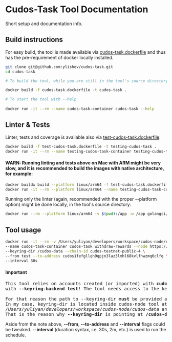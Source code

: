 # Cudos-Task Tool Documentation
Short setup and documentation info.

## Build instructions
For easy build, the tool is made available via [cudos-task.dockerfile](cudos-task.dockerfile) and thus has the pre-requirement of docker locally installed.

```bash
git clone git@github.com:ylishev/cudos-task.git 
cd cudos-task

# To build the tool, while you are still in the tool's source directory, you have to run:

docker build -f cudos-task.dockerfile -t cudos-task .

# To start the tool with --help
 
docker run -it --rm --name cudos-task-container cudos-task --help
```

## Linter & Tests

Linter, tests and coverage is available also via [test-cudos-task.dockerfile](test-cudos-task.dockerfile):
```bash
docker build -f test-cudos-task.dockerfile -t testing-cudos-task .
docker run -it --rm --name testing-cudos-task-container testing-cudos-task
```
#### WARN: Running linting and tests above on Mac with ARM might be very slow, and it is recommended to build the images with native architecture, for example:

```bash
docker buildx build --platform linux/arm64 -f test-cudos-task.dockerfile -t testing-cudos-task .
docker run -it --rm --platform linux/arm64 --name testing-cudos-task-container testing-cudos-task
```

Running only the linter (again, recommended with the proper --platform option) might be done locally, in the tool's source directory:
```bash
docker run --rm --platform linux/arm64 -v $(pwd):/app -w /app golangci/golangci-lint:v1.59.1 golangci-lint run ./...
```

## Tool usage
```bash
docker run -it --rm -v /Users/yuliyan/developers/workspace/cudos-node/cudos-data:/cudos-data \
--name cudos-task-container cudos-task withdraw-rewards --node https://rpc.testnet.cudos.org:443 \
--keyring-dir /cudos-data --chain-id cudos-testnet-public-4 \
--from test --to-address cudos1fefgllqh9qpjn3laz3lmhl68kvlfhwzmq6clfq \
--interval 30s
```

#### Important
<pre>
This tool relies on accounts created (or imported) with <b>cudos-node</b> and have being tested
with <b>--keyring-backend test</b>! The tool needs access to the keys, stored in the keyring backend.

For that reason the path to --keyring-dir <b>must</b> be provided and mounted via docker's <b>-v</b> option.
In my case, keyring-dir is located inside cudos-node tool at:
<i>/Users/yuliyan/developers/workspace/cudos-node/cudos-data</i> and it is exposed by <b>docker</b> as /cudos-data.
That is the reason why <b>--keyring-dir</b> is pointing at <b>/cudos-data</b> location.
</pre>

Aside from the note above, **--from**, **--to-address** and **--interval** flags could be tweaked.
**--interval** (duration syntax, i.e. 30s, 2m, etc.) is used to run the schedule.